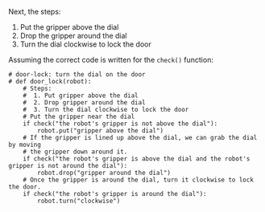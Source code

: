 

Next, the steps: 

1. Put the gripper above the dial
2. Drop the gripper around the dial
3. Turn the dial clockwise to lock the door

Assuming the correct code is written for the `check()` function: 

```
# door-lock: turn the dial on the door
# def door_lock(robot):
    # Steps:
    #  1. Put gripper above the dial
    #  2. Drop gripper around the dial
    #  3. Turn the dial clockwise to lock the door
    # Put the gripper near the dial 
    if check("the robot's gripper is not above the dial"):
        robot.put("gripper above the dial")
    # If the gripper is lined up above the dial, we can grab the dial by moving
    # the gripper down around it.
    if check("the robot's gripper is above the dial and the robot's gripper is not around the dial"):
        robot.drop("gripper around the dial")
    # Once the gripper is around the dial, turn it clockwise to lock the door.
    if check("the robot's gripper is around the dial"):
        robot.turn("clockwise")
```